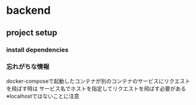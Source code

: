 # backend

## project setup


### install dependencies


### 忘れがちな情報
docker-composeで起動したコンテナが別のコンテナのサービスにリクエストを飛ばす時は
サービス名でホストを指定してリクエストを飛ばす必要がある
※localhostではないことに注意